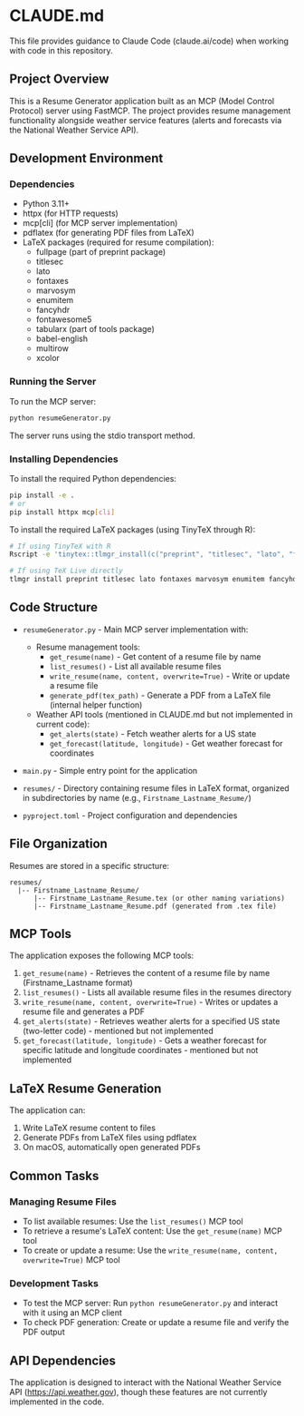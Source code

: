 # CLAUDE.md

This file provides guidance to Claude Code (claude.ai/code) when working with code in this repository.

## Project Overview

This is a Resume Generator application built as an MCP (Model Control Protocol) server using FastMCP. The project provides resume management functionality alongside weather service features (alerts and forecasts via the National Weather Service API).

## Development Environment

### Dependencies
- Python 3.11+
- httpx (for HTTP requests)
- mcp[cli] (for MCP server implementation)
- pdflatex (for generating PDF files from LaTeX)
- LaTeX packages (required for resume compilation):
  - fullpage (part of preprint package)
  - titlesec
  - lato
  - fontaxes
  - marvosym
  - enumitem
  - fancyhdr
  - fontawesome5
  - tabularx (part of tools package)
  - babel-english
  - multirow
  - xcolor

### Running the Server
To run the MCP server:
```bash
python resumeGenerator.py
```

The server runs using the stdio transport method.

### Installing Dependencies
To install the required Python dependencies:
```bash
pip install -e .
# or
pip install httpx mcp[cli]
```

To install the required LaTeX packages (using TinyTeX through R):
```bash
# If using TinyTeX with R
Rscript -e 'tinytex::tlmgr_install(c("preprint", "titlesec", "lato", "fontaxes", "marvosym", "enumitem", "fancyhdr", "fontawesome5", "tools", "babel-english", "multirow", "xcolor"))'

# If using TeX Live directly
tlmgr install preprint titlesec lato fontaxes marvosym enumitem fancyhdr fontawesome5 babel-english multirow xcolor
```

## Code Structure

- `resumeGenerator.py` - Main MCP server implementation with:
  - Resume management tools:
    - `get_resume(name)` - Get content of a resume file by name
    - `list_resumes()` - List all available resume files
    - `write_resume(name, content, overwrite=True)` - Write or update a resume file
    - `generate_pdf(tex_path)` - Generate a PDF from a LaTeX file (internal helper function)
  - Weather API tools (mentioned in CLAUDE.md but not implemented in current code):
    - `get_alerts(state)` - Fetch weather alerts for a US state
    - `get_forecast(latitude, longitude)` - Get weather forecast for coordinates
  
- `main.py` - Simple entry point for the application
- `resumes/` - Directory containing resume files in LaTeX format, organized in subdirectories by name (e.g., `Firstname_Lastname_Resume/`)
- `pyproject.toml` - Project configuration and dependencies

## File Organization

Resumes are stored in a specific structure:
```
resumes/
  |-- Firstname_Lastname_Resume/
      |-- Firstname_Lastname_Resume.tex (or other naming variations)
      |-- Firstname_Lastname_Resume.pdf (generated from .tex file)
```

## MCP Tools

The application exposes the following MCP tools:

1. `get_resume(name)` - Retrieves the content of a resume file by name (Firstname_Lastname format)
2. `list_resumes()` - Lists all available resume files in the resumes directory
3. `write_resume(name, content, overwrite=True)` - Writes or updates a resume file and generates a PDF
4. `get_alerts(state)` - Retrieves weather alerts for a specified US state (two-letter code) - mentioned but not implemented
5. `get_forecast(latitude, longitude)` - Gets a weather forecast for specific latitude and longitude coordinates - mentioned but not implemented

## LaTeX Resume Generation

The application can:
1. Write LaTeX resume content to files
2. Generate PDFs from LaTeX files using pdflatex
3. On macOS, automatically open generated PDFs

## Common Tasks

### Managing Resume Files
- To list available resumes: Use the `list_resumes()` MCP tool
- To retrieve a resume's LaTeX content: Use the `get_resume(name)` MCP tool
- To create or update a resume: Use the `write_resume(name, content, overwrite=True)` MCP tool

### Development Tasks
- To test the MCP server: Run `python resumeGenerator.py` and interact with it using an MCP client
- To check PDF generation: Create or update a resume file and verify the PDF output

## API Dependencies

The application is designed to interact with the National Weather Service API (https://api.weather.gov), though these features are not currently implemented in the code.